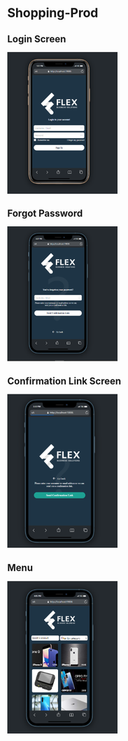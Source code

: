 # Shopping-Prod

<div style="flex-direction: column;">
  <div >
    <h2>Login Screen</h2>
    <img src="./client-app/src/assets/Images/LoginScreen.PNG" alt="Login Screen" width="50%"/>
  </div>
  <div>
    <h2>Forgot Password</h2>
    <img src="./client-app/src/assets/Images/ForgotPassword.PNG" alt="Forgot Password Screen" width="50%"/>
  </div>
    <div>
    <h2>Confirmation Link Screen </h2>
    <img src="./client-app/src/assets/Images/ConfirmationLink.PNG" alt="Confirmation Link Screen" width="50%"/>
  </div>
      <div>
    <h2>Menu </h2>
    <img src="./client-app/src/assets/Images/Menu.PNG" alt="Menu Screen" width="50%"/>
  </div>
</div>
